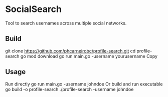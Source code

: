 ﻿# SocialSearch
Tool to search usernames across multiple social networks.

## Build
git clone https://github.com/phcarneirobc/profile-search.git
cd profile-search
go mod download
go run main.go -username yourusername
Copy
## Usage
Run directly
go run main.go -username johndoe
Or build and run executable
go build -o profile-search
./profile-search -username johndoe
